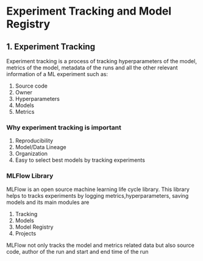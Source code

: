 # Experiment Tracking and Model Registry
<h2> 1. Experiment Tracking </h2>
Experiment tracking is a process of tracking hyperparameters of the model, metrics of the model, metadata of the runs and all the other relevant information of 
a ML experiment such as:

<ol>
  <li> Source code </li>
  <li> Owner </li>
  <li> Hyperparameters </li>
  <li> Models </li>
  <li> Metrics </li>
</ol>

<h3> Why experiment tracking is important </h3>
<ol>
  <li> Reproducibility</li>
  <li> Model/Data Lineage </li>
  <li> Organization </li>
  <li> Easy to select best models by tracking experiments </li>
</ol>

<h3> MLFlow Library </h3>
MLFlow is an open source machine learning life cycle library. This library helps to tracks experiments by logging metrics,hyperparameters, saving models and its 
main modules are
<ol>
  <li> Tracking </li>
  <li> Models </li>
  <li> Model Registry </li>
  <li> Projects </li>
</ol>

<p> MLFlow not only tracks the model and metrics related data but also source code, author of the run and start and end time of the run </p>

